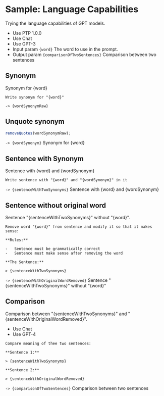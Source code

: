 # Sample: Language Capabilities

Trying the language capabilities of GPT models.

-   Use PTP 1.0.0
-   Use Chat
-   Use GPT-3
-   Input param `{word}` The word to use in the prompt.
-   Output param `{comparisonOfTwoSentences}` Comparison between two sentences

## Synonym

Synonym for {word}

```prompt
Write synonym for "{word}"
```

`-> {wordSynonymRaw}`

## Unquote synonym

```javascript
removeQuotes(wordSynonymRaw);
```

`-> {wordSynonym}` Synonym for {word}

## Sentence with Synonym

Sentence with {word} and {wordSynonym}

```prompt
Write sentence with "{word}" and "{wordSynonym}" in it
```

`-> {sentenceWithTwoSynonyms}` Sentence with {word} and {wordSynonym}

## Sentence without original word

Sentence "{sentenceWithTwoSynonyms}" without "{word}".

```prompt
Remove word "{word}" from sentence and modify it so that it makes sense:

**Rules:**

-   Sentence must be grammatically correct
-   Sentence must make sense after removing the word

**The Sentence:**

> {sentenceWithTwoSynonyms}

```

`-> {sentenceWithOriginalWordRemoved}` Sentence "{sentenceWithTwoSynonyms}" without "{word}"

## Comparison

Comparison between "{sentenceWithTwoSynonyms}" and "{sentenceWithOriginalWordRemoved}".

-   Use Chat
-   Use GPT-4

```prompt
Compare meaning of thee two sentences:

**Sentence 1:**

> {sentenceWithTwoSynonyms}

**Sentence 2:**

> {sentenceWithOriginalWordRemoved}
```

`-> {comparisonOfTwoSentences}` Comparison between two sentences
